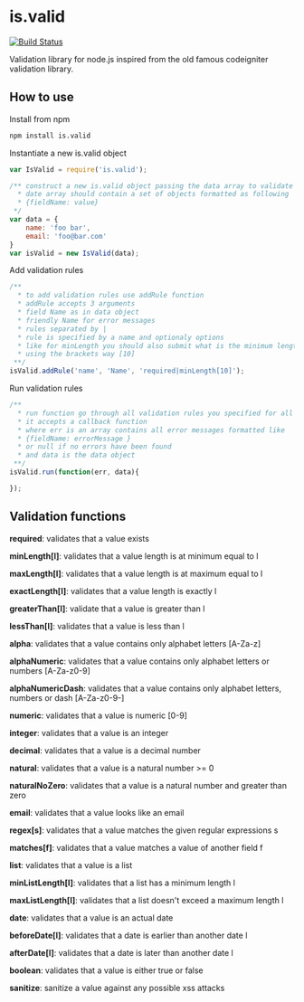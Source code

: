 # is.valid

[![Build Status](https://travis-ci.org/bahaagalal/is.valid.png?branch=master)](https://travis-ci.org/bahaagalal/is.valid)

Validation library for node.js inspired from the old famous codeigniter validation library.

## How to use

Install from npm

```bash
npm install is.valid
```

Instantiate a new is.valid object

```js
var IsValid = require('is.valid');

/** construct a new is.valid object passing the data array to validate
  * date array should contain a set of objects formatted as following
  * {fieldName: value}
 */
var data = {
	name: 'foo bar',
	email: 'foo@bar.com'
}
var isValid = new IsValid(data);
```

Add validation rules

```js
/**
  * to add validation rules use addRule function
  * addRule accepts 3 arguments
  * field Name as in data object
  * friendly Name for error messages
  * rules separated by |
  * rule is specified by a name and optionaly options
  * like for minLength you should also submit what is the minimum length
  * using the brackets way [10]
 **/
isValid.addRule('name', 'Name', 'required|minLength[10]');
```

Run validation rules

```js
/**
  * run function go through all validation rules you specified for all fields
  * it accepts a callback function
  * where err is an array contains all error messages formatted like
  * {fieldName: errorMessage }
  * or null if no errors have been found
  * and data is the data object
 **/
isValid.run(function(err, data){

});
```

## Validation functions

**required**: validates that a value exists

**minLength[l]**: validates that a value length is at minimum equal to l

**maxLength[l]**: validates that a value length is at maximum equal to l

**exactLength[l]**: validates that a value length is exactly l

**greaterThan[l]**: validate that a value is greater than l

**lessThan[l]**: validates that a value is less than l

**alpha**: validates that a value contains only alphabet letters [A-Za-z]

**alphaNumeric**: validates that a value contains only alphabet letters or numbers [A-Za-z0-9]

**alphaNumericDash**: validates that a value contains only alphabet letters, numbers or dash [A-Za-z0-9\-]

**numeric**: validates that a value is numeric [0-9]

**integer**: validates that a value is an integer

**decimal**: validates that a value is a decimal number

**natural**: validates that a value is a natural number >= 0

**naturalNoZero**: validates that a value is a natural number and greater than zero

**email**: validates that a value looks like an email

**regex[s]**: validates that a value matches the given regular expressions s

**matches[f]**: validates that a value matches a value of another field f

**list**: validates that a value is a list

**minListLength[l]**: validates that a list has a minimum length l

**maxListLength[l]**: validates that a list doesn't exceed a maximum length l

**date**: validates that a value is an actual date

**beforeDate[l]**: validates that a date is earlier than another date l

**afterDate[l]**: validates that a date is later than another date l

**boolean**: validates that a value is either true or false

**sanitize**: sanitize a value against any possible xss attacks
